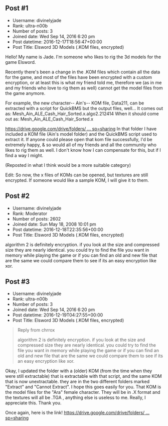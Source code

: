 ## Post #1
- Username: divinelyjade
- Rank: ultra-n00b
- Number of posts: 3
- Joined date: Wed Sep 14, 2016 6:20 pm
- Post datetime: 2016-12-17T18:56:47+00:00
- Post Title: Elsword 3D Models (.KOM files, encrypted)

Hello! My name is Jade. I'm someone who likes to rig the 3d models for the game Elsword.

Recently there's been a change in the .KOM files which contain all the data for the game, and most of the files have been encrypted with a custom encryption, or at least this is what my friend told me, therefore we (as in me and my friends who love to rig them as well) cannot get the model files from the game anymore. 

For example, the new character-- Ain's-- KOM file, Data211, can be extracted with a script for QuickBMS but the output files, well...
It comes out as:
Mesh_Ain_ALE_Cash_Hair_Sorted.x.algo2.212414
When it should come out as:
Mesh_Ain_ALE_Cash_Hair_Sorted.x

[https://drive.google.com/drive/folders/ ... sp=sharing](https://drive.google.com/drive/folders/0B35cRVIqi8zmQVlEbkZvVjRFQUk?usp=sharing)
In that folder I have included a KOM file (Ain's model folder) and the QuickBMS script used to extract it.
If anyone could please open that kom file successfully, I'd be extremely happy, & so would all of my friends and all the community who likes to rig them as well. I don't know how I can compensate for this, but if I find a way I might.

(Reposted in what I think would be a more suitable category)

Edit: 
So now, the x files of KOMs can be opened, but textures are still encrypted. If someone would like a sample KOM, I will give it to them.
## Post #2
- Username: divinelyjade
- Rank: Moderator
- Number of posts: 2602
- Joined date: Sun May 18, 2008 10:01 pm
- Post datetime: 2016-12-18T22:35:56+00:00
- Post Title: Elsword 3D Models (.KOM files, encrypted)

algorithm 2 is definitely encryption.
if you look at the size and compressed size they are nearly identical.
you could try to find the file you want in memory while playing the game or if you can find an old and new file that are the same we could compare them to see if its an easy encryption like xor.
## Post #3
- Username: divinelyjade
- Rank: ultra-n00b
- Number of posts: 3
- Joined date: Wed Sep 14, 2016 6:20 pm
- Post datetime: 2016-12-19T04:27:55+00:00
- Post Title: Elsword 3D Models (.KOM files, encrypted)

> Reply from chrrox
>
> algorithm 2 is definitely encryption.
if you look at the size and compressed size they are nearly identical.
you could try to find the file you want in memory while playing the game or if you can find an old and new file that are the same we could compare them to see if its an easy encryption like xor.

Okay, I updated the folder with a (older) KOM (from the time when they were still extractable) that is extractable with that script, and the same KOM that is now unextractable. they are in the two different folders marked "Extract" and "Cannot Extract". I hope this goes easily for you. That KOM is the model files for the "Ara" female character. They will be in .X format and the textures will all be .TGA , anything else is useless to me. Really, I appreciate this. Thank you.

Once again, here is the link!
[https://drive.google.com/drive/folders/ ... sp=sharing](https://drive.google.com/drive/folders/0B35cRVIqi8zmQVlEbkZvVjRFQUk?usp=sharing)
